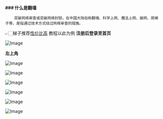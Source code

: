 **### 什么是翻墙**

        突破网络审查或突破网络封锁，在中国大陆俗称翻墙、科学上网、魔法上网、破网、爬梯子等，是指通过技术方式绕过网络审查的措施。

👉🏻梯子推荐[性价比高](https://xn--4gq62f.com/#/register?code=pkLmk4KO)
教程以此为例
**注册后登录至首页**

![Image](https://github.com/user-attachments/assets/6e3cb3d5-2524-4cb1-b0c0-b29d025f4945)

**左上角**

![Image](https://github.com/user-attachments/assets/1f3dbd8a-34ac-43a0-9334-24c85a24fd95)

![Image](https://github.com/user-attachments/assets/f7a4bc02-197b-4896-9ccb-62c016d4b032)

![Image](https://github.com/user-attachments/assets/c3568bdb-f256-42a5-b389-59ec506c23d9)

![Image](https://github.com/user-attachments/assets/140a5145-2936-4747-8084-3e0c166b8b38)

![Image](https://github.com/user-attachments/assets/5d9cd872-8a0f-4fbd-a6e8-5172b0c69c6c)

![Image](https://github.com/user-attachments/assets/f7c9277e-0911-4021-8940-2dcd38f5cef9)